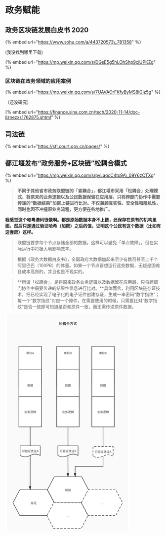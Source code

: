 # 政务赋能

## 政务区块链发展白皮书 2020 

{% embed url="https://www.sohu.com/a/443720573\_781358" %}

\(我没找到哪里下载\)



{% embed url="https://mp.weixin.qq.com/s/DGsE5g5hLOhShp9cjUPKZg" %}

### 区块链在政务领域的应用案例 <a id="activity-name"></a>

{% embed url="https://mp.weixin.qq.com/s/7UAVAOrFKfyByMS8iGiz5g" %}

（还没研究）

{% embed url="https://finance.sina.com.cn/tech/2020-11-14/doc-iiznezxs1762875.shtml" %}

## 司法链

{% embed url="https://sfl.court.gov.cn/pages/" %}

## 都江堰发布“政务服务+区块链”松耦合模式

{% embed url="https://mp.weixin.qq.com/s/pvLaqcC4tx9A\_09Y6zCTXg" %}

> **不同于其他省市政务联盟链的「紧耦合」，都江堰市采用「松耦合」处理模式，将原来的业务逻辑以及公民数据保留在应用层，只将跨部门协作中需要传递的“数据结果”加密上链进行比对。不仅兼顾真实性、安全性和隐私性，同时也因不冲撞原业务流程，更方便在各地推广。**

**我感觉这个和粤澳码很像啊。都是原始数据本身不上链，还保存在原有的机构里面。然后只是通过验证哈希（加密）之后的值，证明这个公民有这个数据（比如有这套房）这样。**

> 联盟链要求每个节点存储全部的数据，这样可以避免「单点故障」，但在实际运行中将极大地影响效率。
>
> 根据《政务大数据白皮书》，全国政府大数据加起来至少有数百甚至上千个阿里巴巴（100PB）的体量。如果一个节点要想运行这些数据，无疑是困难且成本高昂的，并且也是不现实的。

> **所谓「松耦合」，是将原来政务业务逻辑以及数据留在应用层，只将跨部门协作中需要传递的结果性信息进行比对。**具体而言，利用区块链存证技术，把已经实现了电子化的电子证件创建存证，生成一串密码“数字指纹”；每一个“数字指纹”对应一个原件，在需要使用的时候，只需要比对“数字指纹”是否一致即可知道是否和原件一致，而无需传递原件数据。

![](../.gitbook/assets/image%20%2832%29.png)

